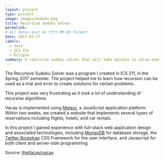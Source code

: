 ```yaml
---
layout: project
type: project
image: images/Sudoku.png
title: Recursive Sudoku Solver
permalink: 
# All dates must be YYYY-MM-DD format!
date: 2017-03-17
labels:
  - Java
  - ICS 211
  - Eclipse
summary: A resursive sudoku solver that will take minutes to solve even the hardest possible sudoku problem.
---
```


The Recursive Sudoku Solver was a program I created in ICS 211, in the Spring 2017 semester. The project helped me to learn how recursion can be used as a trial and error to create solutions for certain problems. 

This project was very frustrating as it took a lot of understanding of recursive algorithms

Vacay is implemented using [Meteor](http://meteor.com), a JavaScript application platform. Within two weeks, we created a website that implements several types of reservations including flights, hotels, and car rentals.

In this project I gained experience with full-stack web application design and associated technologies, including [MongoDB](http://mongodb.com) for database storage, the [Twitter Bootstrap](http://getbootstrap.com/) CSS Framework for the user interface, and Javascript for both client and server-side programming. 
 
Source: <a href="https://github.com/theVacay/vacay"><i class="large github icon"></i>theVacay/vacay</a>
